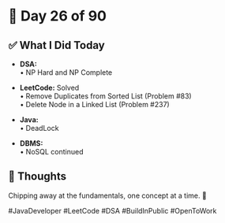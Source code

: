 # 📅 Day 26 of 90

## ✅ What I Did Today
- **DSA:**  
  • NP Hard and NP Complete  

- **LeetCode:** Solved  
  • Remove Duplicates from Sorted List (Problem #83)  
  • Delete Node in a Linked List (Problem #237)  

- **Java:**  
  • DeadLock  

- **DBMS:**  
  • NoSQL continued  

## 💭 Thoughts
Chipping away at the fundamentals, one concept at a time. 💪

#JavaDeveloper #LeetCode #DSA #BuildInPublic #OpenToWork
